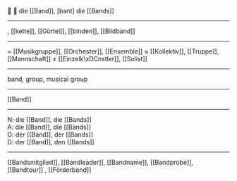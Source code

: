 🔵 🎵 die [[Band]], [bant]
die [[Bands]]

---
, [[kette]], [[Gürtel]], [[binden]], [[Bildband]]


---
= [[Musikgruppe]], [[Orchester]], [[Ensemble]]
≈ [[Kollektiv]], [[Truppe]], [[Mannschaft]]
≠ [[Einzelk\xDCnstler]], [[Solist]]

---
band, group, musical group

---
[[Band]]

---
N: die [[Band]], die [[Bands]]  
A: die [[Band]], die [[Bands]]  
G: der [[Band]], der [[Bands]]  
D: der [[Band]], den [[Bands]]  

---
[[Bandsmitglied]], [[Bandleader]], [[Bandname]], [[Bandprobe]], [[Bandtour]]
, [[Förderband]]